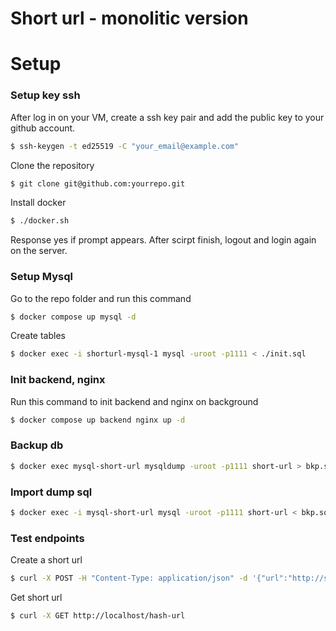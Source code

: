 # Short url - monolitic version

# Setup

### Setup key ssh
After log in on your VM, create a ssh key pair and add the public key to your github account.

```bash
$ ssh-keygen -t ed25519 -C "your_email@example.com" 
```

Clone the repository 

```bash
$ git clone git@github.com:yourrepo.git
```

Install docker

```bash
$ ./docker.sh
```
Response yes if prompt appears.
After scirpt finish, logout and login again on the server.



### Setup Mysql 

Go to the repo folder and run this command 
```bash
$ docker compose up mysql -d 
```

Create tables 
```bash
$ docker exec -i shorturl-mysql-1 mysql -uroot -p1111 < ./init.sql
```

### Init backend, nginx

Run this command to init backend and nginx on background
```bash
$ docker compose up backend nginx up -d
```

### Backup db 
```bash
$ docker exec mysql-short-url mysqldump -uroot -p1111 short-url > bkp.sql
```

### Import dump sql 
```bash
$ docker exec -i mysql-short-url mysql -uroot -p1111 short-url < bkp.sql
```

### Test endpoints

Create a short url
```bash
$ curl -X POST -H "Content-Type: application/json" -d '{"url":"http://site.com"}' http://localhost/create-url
```

Get short url 
```bash
$ curl -X GET http://localhost/hash-url
```







